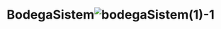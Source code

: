 # BodegaSistem![bodegaSistem(1)-1](https://github.com/Tom09t/BodegaSistem/assets/89622923/d8dbd82f-7383-4d5b-8de5-c0ed39070f16)
